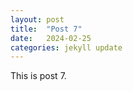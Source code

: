 ```yaml
---
layout: post
title:  "Post 7"
date:   2024-02-25
categories: jekyll update
---
```


This is post 7.
